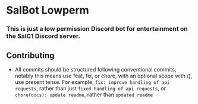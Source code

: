 # SalBot Lowperm

### This is just a low permission Discord bot for entertainment on the SalC1 Discord server.

## Contributing

- All commits should be structured following conventional commits, notably this means use feat, fix, or chore, with an optional scope with (), use present tense. For example, `fix: improve handling of api requests`, rather than just `fixed handling of api requests`, or `chore(docs): update readme`, rather than `updated readme`